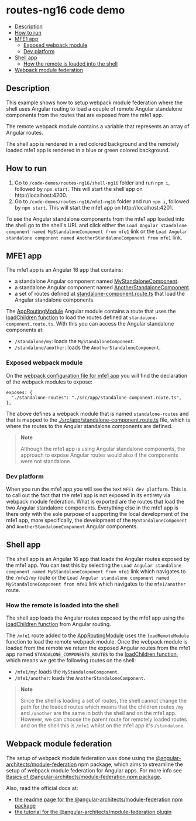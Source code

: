 # routes-ng16 code demo

- [Description](#description)
- [How to run](#how-to-run)
- [MFE1 app](#mfe1-app)
  - [Exposed webpack module](#exposed-webpack-module)
  - [Dev platform](#dev-platform)
- [Shell app](#shell-app)
  - [How the remote is loaded into the shell](#how-the-remote-is-loaded-into-the-shell)
- [Webpack module federation](#webpack-module-federation)

## Description

This example shows how to setup webpack module federation where the shell uses Angular routing to load a couple of remote Angular standalone components from the routes that are exposed from the mfe1 app.

The remote webpack module contains a variable that represents an array of Angular routes.

The shell app is rendered in a red colored background and the remotely loaded mfe1 app is rendered in a blue or green colored background.

## How to run

1) Go to `/code-demos/routes-ng16/shell-ng16` folder and run `npm i`, followed by `npm start`. This will start the shell app on http://localhost:4200.
2) Go to `/code-demos/routes-ng16/mfe1-ng16` folder and run `npm i`, followed by `npm start`. This will start the mfe1 app on http://localhost:4201.

To see the Angular standalone components from the mfe1 app loaded into the shell go to the shell's URL and click either the `Load Angular standalone component named MyStandaloneComponent from mfe1` link or the `Load Angular standalone component named AnotherStandaloneComponent from mfe1` link.

## MFE1 app

The mfe1 app is an Angular 16 app that contains:
- a standalone Angular component named [MyStandaloneComponent](/code-demos/routes-ng16/mfe1-ng16/src/app/my-standalone-component/my-standalone-component.component.ts).
- a standalone Angular component named [AnotherStandaloneComponent](/code-demos/routes-ng16/mfe1-ng16/src/app/another-standalone-component/another-standalone-component.component.ts).
- a set of routes defined at [standalone-component.route.ts](/code-demos/routes-ng16/mfe1-ng16/src/app/standalone-component.route.ts) that load the Angular standalone components.

The [AppRoutingModule](/code-demos/routes-ng16/mfe1-ng16/src/app/app-routing.module.ts) Angular module contains a route that uses the [loadChildren function](https://angular.io/api/router/LoadChildren) to load the routes defined at `standalone-component.route.ts`. With this you can access the Angular standalone components at:

- `/standalone/my`: loads the `MyStandaloneComponent`.
- `/standalone/another`: loads the `AnotherStandaloneComponent`.

### Exposed webpack module

On the [webpack configuration file for mfe1 app](./mfe1-ng16/webpack.config.js) you will find the declaration of the webpack modules to expose:

```
exposes: {
  "./standalone-routes": "./src/app/standalone-component.route.ts",
},
```

The above defines a webpack module that is named `standalone-routes` and that is mapped to the [./src/app/standalone-component.route.ts](/code-demos/routes-ng16/mfe1-ng16/src/app/standalone-component.route.ts) file, which is where the routes to the Angular standalone components are defined. 

> **Note**
>
> Although the mfe1 app is using Angular standalone components, the approach to expose Angular routes would also if the components were not standalone.
>

### Dev platform

When you run the mfe1 app you will see the text `MFE1 dev platform`. This is to call out the fact that the mfe1 app is not exposed in its entirety via webpack module federation. What is exported are the routes that load the two Angular standalone components. Everything else in the mfe1 app is there only with the sole purpose of supporting the local development of the mfe1 app, more specifically, the development of the `MyStandaloneComponent` and `AnotherStandaloneComponent` Angular components.

## Shell app

The shell app is an Angular 16 app that loads the Angular routes exposed by the mfe1 app. You can test this by selecting the `Load Angular standalone component named MyStandaloneComponent from mfe1` link which navigates to the `/mfe1/my` route or the `Load Angular standalone component named MyStandaloneComponent from mfe1` link which navigates to the `mfe1/another` route.

### How the remote is loaded into the shell

The shell app loads the Angular routes exposed by the mfe1 app using the [loadChildren function](https://angular.io/api/router/LoadChildren) from Angular routing.

The `/mfe1` route added to the [AppRoutingModule](/code-demos/routes-ng16/shell-ng16/src/app/app-routing.module.ts) uses the `loadRemoteModule` function to load the remote webpack module. Once the webpack module is loaded from the remote we return the exposed Angular routes from the mfe1 app named `STANDALONE_COMPONENTS_ROUTES` to the [loadChildren function](https://angular.io/api/router/LoadChildren), which means we get the following routes on the shell:

- `/mfe1/my`: loads the `MyStandaloneComponent`.
- `/mfe1/another`: loads the `AnotherStandaloneComponent`.

> **Note**
> 
> Since the shell is loading a set of routes, the shell cannot change the path for the loaded routes which means that the children routes `/my` and `/another` are the same in both the shell and on the mfe1 app. However, we can choose the parent route for remotely loaded routes and on the shell this is `/mfe1` whilst on the mfe1 app it's `/standalone`.
> 

## Webpack module federation

The setup of webpack module federation was done using the [@angular-architects/module-federation](https://www.npmjs.com/package/@angular-architects/module-federation) npm package, which aims to streamline the setup of webpack module federation for Angular apps. For more info see [Basics of @angular-architects/module-federation npm package](/docs/basics-angular-architects.md).

Also, read the official docs at:
- [the readme page for the @angular-architects/module-federation npm package](https://www.npmjs.com/package/@angular-architects/module-federation?activeTab=readme)
- [the tutorial for the @angular-architects/module-federation plugin](https://github.com/angular-architects/module-federation-plugin/blob/main/libs/mf/tutorial/tutorial.md)
